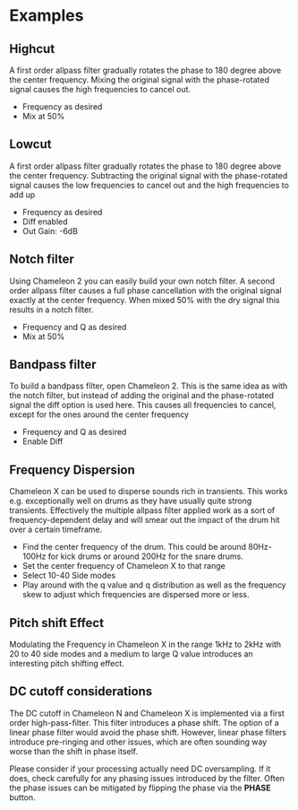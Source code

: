 # Examples

## Highcut

A first order allpass filter gradually rotates the phase to 180 degree above the center frequency.
Mixing the original signal with the phase-rotated signal causes the high frequencies to cancel out.

* Frequency as desired
* Mix at 50%

[//]: <> (TODO preset)

## Lowcut

A first order allpass filter gradually rotates the phase to 180 degree above the center frequency.
Subtracting the original signal with the phase-rotated signal causes the low frequencies to cancel out and the high
frequencies to add up

* Frequency as desired
* Diff enabled
* Out Gain: -6dB

[//]: <> (TODO preset)

## Notch filter

Using Chameleon 2 you can easily build your own notch filter. A second order allpass filter causes a full phase
cancellation with the original signal exactly at the center frequency. When mixed 50% with the dry signal this results
in a notch filter.

* Frequency and Q as desired
* Mix at 50%

[//]: <> (TODO preset)

## Bandpass filter

To build a bandpass filter, open Chameleon 2. This is the same idea as with the notch filter, but instead of adding the
original and the phase-rotated signal the diff option is used here. This causes all frequencies to cancel, except for
the ones around the center frequency

* Frequency and Q as desired
* Enable Diff

[//]: <> (TODO preset)

## Frequency Dispersion

Chameleon X can be used to disperse sounds rich in transients.
This works e.g. exceptionally well on drums as they have usually quite strong transients.
Effectively the multiple allpass filter applied work as a sort of frequency-dependent delay and will smear out the
impact of the drum hit over a certain timeframe.

* Find the center frequency of the drum. This could be around 80Hz-100Hz for kick drums or around 200Hz for the
  snare drums.
* Set the center frequency of Chameleon X to that range
* Select 10-40 Side modes
* Play around with the q value and q distribution as well as the frequency skew to adjust which frequencies are
  dispersed more or less.

## Pitch shift Effect

Modulating the Frequency in Chameleon X in the range 1kHz to 2kHz with 20 to 40 side modes and a medium to large Q value
introduces an interesting pitch shifting effect.

[//]: <> (TODO explain)

## DC cutoff considerations

The DC cutoff in Chameleon N and Chameleon X is implemented via a first order high-pass-filter.
This filter introduces a phase shift.
The option of a linear phase filter would avoid the phase shift.
However, linear phase filters introduce pre-ringing and other issues, which are often sounding way worse than the
shift in phase itself.

Please consider if your processing actually need DC oversampling.
If it does, check carefully for any phasing issues introduced by the filter.
Often the phase issues can be mitigated by flipping the phase via the **PHASE** button.


[//]: <> (TODO more usage examples)

<div class="pb"></div>

